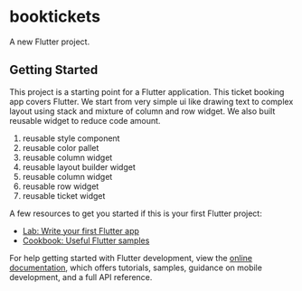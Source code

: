 # booktickets

A new Flutter project.

## Getting Started

This project is a starting point for a Flutter application.
This ticket booking app covers Flutter. We start from very simple ui like drawing text to complex layout using stack and mixture of column and row widget.
We also built reusable widget to reduce code amount. 
1. reusable style component
2. reusable color pallet
3. reusable column widget
4. reusable layout builder widget
5. reusable column widget
6. reusable row widget
7. reusable ticket widget

A few resources to get you started if this is your first Flutter project:

- [Lab: Write your first Flutter app](https://docs.flutter.dev/get-started/codelab)
- [Cookbook: Useful Flutter samples](https://docs.flutter.dev/cookbook)

For help getting started with Flutter development, view the
[online documentation](https://docs.flutter.dev/), which offers tutorials,
samples, guidance on mobile development, and a full API reference.
